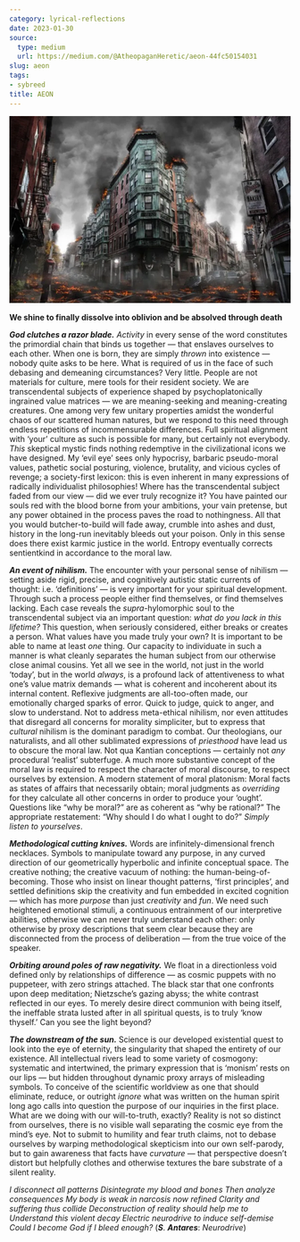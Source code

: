 ```yaml
---
category: lyrical-reflections
date: 2023-01-30
source:
  type: medium
  url: https://medium.com/@AtheopaganHeretic/aeon-44fc50154031
slug: aeon
tags:
- sybreed
title: AEON
---
```


![](1_b4Sgl7zNFNJlV8KYnFGyRQ.webp)

**We shine to finally dissolve into oblivion and be absolved through death**

***God clutches a razor blade.*** *Activity* in every sense of the word constitutes the primordial chain that binds us together — that enslaves ourselves to each other. When one is born, they are simply *thrown* into existence — nobody quite asks to be here. What is required of us in the face of such debasing and demeaning circumstances? Very little. People are not materials for culture, mere tools for their resident society. We are transcendental subjects of experience shaped by psychoplatonically ingrained value matrices — we are meaning-seeking and meaning-creating creatures. One among very few unitary properties amidst the wonderful chaos of our scattered human natures, but we respond to this need through endless repetitions of incommensurable differences. Full spiritual alignment with ‘your’ culture as such is possible for many, but certainly not everybody. *This* skeptical mystic finds nothing redemptive in the civilizational icons we have designed. My ‘evil eye’ sees only hypocrisy, barbaric pseudo-moral values, pathetic social posturing, violence, brutality, and vicious cycles of revenge; a society-first lexicon: this is even inherent in many expressions of radically individualist philosophies! Where has the transcendental subject faded from our view — did we ever truly recognize it? You have painted our souls red with the blood borne from your ambitions, your vain pretense, but any power obtained in the process paves the road to nothingness. All that you would butcher-to-build will fade away, crumble into ashes and dust, history in the long-run inevitably bleeds out your poison. Only in this sense does there exist karmic justice in the world. Entropy eventually corrects sentientkind in accordance to the moral law.

***An event of nihilism.*** The encounter with your personal sense of nihilism — setting aside rigid, precise, and cognitively autistic static currents of thought: i.e. ‘definitions’ — is very important for your spiritual development. Through such a process people either find themselves, or find themselves lacking. Each case reveals the *supra*-hylomorphic soul to the transcendental subject via an important question: *what do you lack in this lifetime?* This question, when seriously considered, either breaks or creates a person. What values have you made truly your own? It is important to be able to name at least *one* thing. Our capacity to individuate in such a manner is what cleanly separates the human subject from our otherwise close animal cousins. Yet all we see in the world, not just in the world ‘today’, but in the world *always*, is a profound lack of attentiveness to what one’s value matrix demands — what is coherent and incoherent about its internal content. Reflexive judgments are all-too-often made, our emotionally charged sparks of error. Quick to judge, quick to anger, and slow to understand. Not to address meta-ethical nihilism, nor even attitudes that disregard all concerns for morality simpliciter, but to express that *cultural* nihilism is the dominant paradigm to combat. Our theologians, our naturalists, and all other sublimated expressions of *priesthood* have lead us to obscure the moral law. Not qua Kantian conceptions — certainly not *any* procedural ‘realist’ subterfuge. A much more substantive concept of the moral law is required to respect the character of moral discourse, to respect ourselves by extension. A modern statement of moral platonism: Moral facts as states of affairs that necessarily obtain; moral judgments as *overriding* for they calculate all other concerns in order to produce your ‘ought’. Questions like “why be moral?” are as coherent as “why be rational?” The appropriate restatement: “Why should I do what I ought to do?” *Simply listen to yourselves*.

***Methodological cutting knives.*** Words are infinitely-dimensional french necklaces. Symbols to manipulate toward any purpose, in any curved direction of our geometrically hyperbolic and infinite conceptual space. The creative nothing; the creative vacuum of nothing: the human-being-of-becoming. Those who insist on linear thought patterns, ‘first principles’, and settled definitions skip the creativity and fun embedded in excited cognition — which has more *purpose* than just *creativity* and *fun*. We need such heightened emotional stimuli, a continuous entrainment of our interpretive abilities, otherwise we can never truly understand each other: only otherwise by proxy descriptions that seem clear because they are disconnected from the process of deliberation — from the true voice of the speaker.

***Orbiting around poles of raw negativity.*** We float in a directionless void defined only by relationships of difference — as cosmic puppets with no puppeteer, with zero strings attached. The black star that one confronts upon deep meditation; Nietzsche’s gazing abyss; the white contrast reflected in our eyes. To merely desire direct communion with being itself, the ineffable strata lusted after in all spiritual quests, is to truly ‘know thyself.’ Can you see the light beyond?

***The downstream of the sun.*** Science is our developed existential quest to look into the eye of eternity, the singularity that shaped the entirety of our existence. All intellectual rivers lead to some variety of cosmogony: systematic and intertwined, the primary expression that is ‘monism’ rests on our lips — but hidden throughout dynamic proxy arrays of misleading symbols. To conceive of the scientific worldview as one that should eliminate, reduce, or outright *ignore* what was written on the human spirit long ago calls into question the purpose of our inquiries in the first place. What are we doing with our will-to-truth, exactly? Reality is not so distinct from ourselves, there is no visible wall separating the cosmic eye from the mind’s eye. Not to submit to humility and fear truth claims, not to debase ourselves by warping methodological skepticism into our own self-parody, but to gain awareness that facts have *curvature* — that perspective doesn’t distort but helpfully clothes and otherwise textures the bare substrate of a silent reality.

*I disconnect all patterns
Disintegrate my blood and bones
Then analyze consequences
My body is weak in narcosis now refined
Clarity and suffering thus collide
Deconstruction of reality should help me to
Understand this violent decay
Electric neurodrive to induce self-demise
Could I become God if I bleed enough?*
(***S***. ***Antares***: *Neurodrive*)

